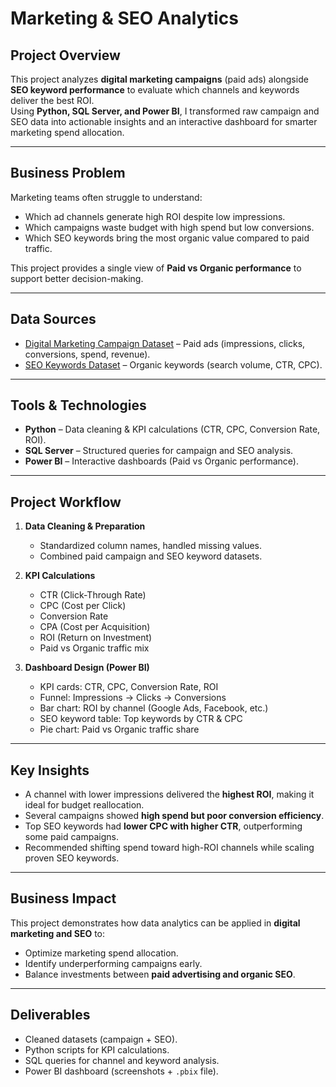 # Marketing & SEO Analytics

## Project Overview
This project analyzes **digital marketing campaigns** (paid ads) alongside **SEO keyword performance** to evaluate which channels and keywords deliver the best ROI.  
Using **Python, SQL Server, and Power BI**, I transformed raw campaign and SEO data into actionable insights and an interactive dashboard for smarter marketing spend allocation.

---

## Business Problem
Marketing teams often struggle to understand:
- Which ad channels generate high ROI despite low impressions.
- Which campaigns waste budget with high spend but low conversions.
- Which SEO keywords bring the most organic value compared to paid traffic.

This project provides a single view of **Paid vs Organic performance** to support better decision-making.

---

## Data Sources
- [Digital Marketing Campaign Dataset](https://www.kaggle.com/datasets/sazid28/digital-marketing-dataset) – Paid ads (impressions, clicks, conversions, spend, revenue).  
- [SEO Keywords Dataset](https://www.kaggle.com/datasets/ahmedmohameddawoud/google-keywords-search-volume-cpc) – Organic keywords (search volume, CTR, CPC).  

---

## Tools & Technologies
- **Python** – Data cleaning & KPI calculations (CTR, CPC, Conversion Rate, ROI).  
- **SQL Server** – Structured queries for campaign and SEO analysis.  
- **Power BI** – Interactive dashboards (Paid vs Organic performance).  

---

## Project Workflow
1. **Data Cleaning & Preparation**  
   - Standardized column names, handled missing values.  
   - Combined paid campaign and SEO keyword datasets.  

2. **KPI Calculations**  
   - CTR (Click-Through Rate)  
   - CPC (Cost per Click)  
   - Conversion Rate  
   - CPA (Cost per Acquisition)  
   - ROI (Return on Investment)  
   - Paid vs Organic traffic mix  

3. **Dashboard Design (Power BI)**  
   - KPI cards: CTR, CPC, Conversion Rate, ROI  
   - Funnel: Impressions → Clicks → Conversions  
   - Bar chart: ROI by channel (Google Ads, Facebook, etc.)  
   - SEO keyword table: Top keywords by CTR & CPC  
   - Pie chart: Paid vs Organic traffic share  

---

## Key Insights
- A channel with lower impressions delivered the **highest ROI**, making it ideal for budget reallocation.  
- Several campaigns showed **high spend but poor conversion efficiency**.  
- Top SEO keywords had **lower CPC with higher CTR**, outperforming some paid campaigns.  
- Recommended shifting spend toward high-ROI channels while scaling proven SEO keywords.  

---

## Business Impact
This project demonstrates how data analytics can be applied in **digital marketing and SEO** to:  
- Optimize marketing spend allocation.  
- Identify underperforming campaigns early.  
- Balance investments between **paid advertising and organic SEO**.  

---

## Deliverables
- Cleaned datasets (campaign + SEO).  
- Python scripts for KPI calculations.  
- SQL queries for channel and keyword analysis.  
- Power BI dashboard (screenshots + `.pbix` file).  
